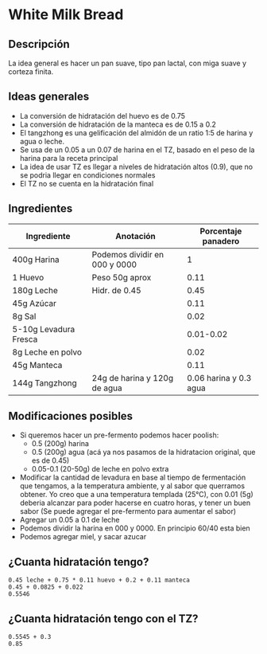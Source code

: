 # White Milk Bread

## Descripción
La idea general es hacer un pan suave, tipo pan lactal, con miga suave y corteza finita.

## Ideas generales
- La conversión de hidratación del huevo es de 0.75
- La conversión de hidratación de la manteca es de 0.15 a 0.2
- El tangzhong es una gelificación del almidón de un ratio 1:5 de harina y agua o leche.
- Se usa de un 0.05 a un 0.07 de harina en el TZ, basado en el peso de la harina para la receta principal
- La idea de usar TZ es llegar a niveles de hidratación altos (0.9), que no se podria llegar en condiciones normales
- El TZ no se cuenta en la hidratación final

## Ingredientes

| Ingrediente           | Anotación                     | Porcentaje panadero    |
|-----------------------|-------------------------------|------------------------|
| 400g Harina           | Podemos dividir en 000 y 0000 | 1                      |
| 1 Huevo               | Peso 50g aprox                | 0.11                   |
| 180g Leche            | Hidr. de 0.45                 | 0.45                   |
| 45g Azúcar            |                               | 0.11                   |
| 8g Sal                |                               | 0.02                   |
| 5-10g Levadura Fresca |                               | 0.01-0.02              |
| 8g Leche en polvo     |                               | 0.02                   |
| 45g Manteca           |                               | 0.11                   |
| 144g Tangzhong        | 24g de harina y 120g de agua  | 0.06 harina y 0.3 agua |

## Modificaciones posibles

- Si queremos hacer un pre-fermento podemos hacer poolish:
  - 0.5 (200g) harina
  - 0.5 (200g) agua (acá ya nos pasamos de la hidratacion original, que es de 0.45)
  - 0.05-0.1 (20-50g) de leche en polvo extra
- Modificar la cantidad de levadura en base al tiempo de fermentación que tengamos, a la temperatura ambiente, y al sabor que querramos obtener. Yo creo que a una temperatura templada (25°C), con 0.01 (5g) deberia alcanzar para poder hacerse en cuatro horas, y tener un buen sabor (Se puede agregar el pre-fermento para aumentar el sabor)
- Agregar un 0.05 a 0.1 de leche
- Podemos dividir la harina en 000 y 0000. En principio 60/40 esta bien
- Podemos agregar miel, y sacar azucar

## ¿Cuanta hidratación tengo?

    0.45 leche + 0.75 * 0.11 huevo + 0.2 + 0.11 manteca
    0.45 + 0.0825 + 0.022
    0.5546

## ¿Cuanta hidratación tengo con el TZ?

    0.5545 + 0.3
    0.85

